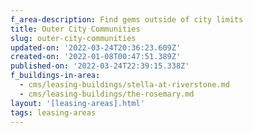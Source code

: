 ```yaml
---
f_area-description: Find gems outside of city limits
title: Outer City Communities
slug: outer-city-communities
updated-on: '2022-03-24T20:36:23.609Z'
created-on: '2022-01-08T00:47:51.389Z'
published-on: '2022-03-24T22:39:15.338Z'
f_buildings-in-area:
  - cms/leasing-buildings/stella-at-riverstone.md
  - cms/leasing-buildings/the-rosemary.md
layout: '[leasing-areas].html'
tags: leasing-areas
---
```




